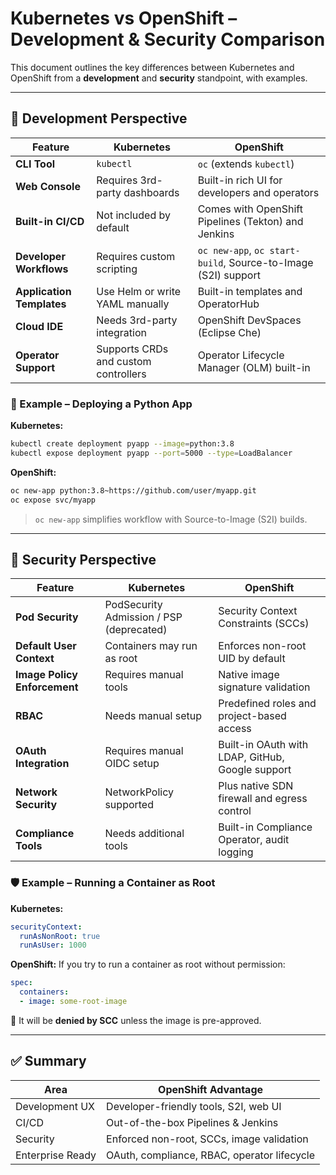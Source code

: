 
# Kubernetes vs OpenShift – Development & Security Comparison

This document outlines the key differences between Kubernetes and OpenShift from a **development** and **security** standpoint, with examples.

---

## 🚀 Development Perspective

| Feature | Kubernetes | OpenShift |
|--------|------------|-----------|
| **CLI Tool** | `kubectl` | `oc` (extends `kubectl`) |
| **Web Console** | Requires 3rd-party dashboards | Built-in rich UI for developers and operators |
| **Built-in CI/CD** | Not included by default | Comes with OpenShift Pipelines (Tekton) and Jenkins |
| **Developer Workflows** | Requires custom scripting | `oc new-app`, `oc start-build`, Source-to-Image (S2I) support |
| **Application Templates** | Use Helm or write YAML manually | Built-in templates and OperatorHub |
| **Cloud IDE** | Needs 3rd-party integration | OpenShift DevSpaces (Eclipse Che) |
| **Operator Support** | Supports CRDs and custom controllers | Operator Lifecycle Manager (OLM) built-in |

### 🧪 Example – Deploying a Python App

**Kubernetes:**
```bash
kubectl create deployment pyapp --image=python:3.8
kubectl expose deployment pyapp --port=5000 --type=LoadBalancer
```

**OpenShift:**
```bash
oc new-app python:3.8~https://github.com/user/myapp.git
oc expose svc/myapp
```

> `oc new-app` simplifies workflow with Source-to-Image (S2I) builds.

---

## 🔐 Security Perspective

| Feature | Kubernetes | OpenShift |
|--------|------------|-----------|
| **Pod Security** | PodSecurity Admission / PSP (deprecated) | Security Context Constraints (SCCs) |
| **Default User Context** | Containers may run as root | Enforces non-root UID by default |
| **Image Policy Enforcement** | Requires manual tools | Native image signature validation |
| **RBAC** | Needs manual setup | Predefined roles and project-based access |
| **OAuth Integration** | Requires manual OIDC setup | Built-in OAuth with LDAP, GitHub, Google support |
| **Network Security** | NetworkPolicy supported | Plus native SDN firewall and egress control |
| **Compliance Tools** | Needs additional tools | Built-in Compliance Operator, audit logging |

### 🛡️ Example – Running a Container as Root

**Kubernetes:**
```yaml
securityContext:
  runAsNonRoot: true
  runAsUser: 1000
```

**OpenShift:**
If you try to run a container as root without permission:
```yaml
spec:
  containers:
  - image: some-root-image
```
🔴 It will be **denied by SCC** unless the image is pre-approved.

---

## ✅ Summary

| Area | OpenShift Advantage |
|------|---------------------|
| Development UX | Developer-friendly tools, S2I, web UI |
| CI/CD | Out-of-the-box Pipelines & Jenkins |
| Security | Enforced non-root, SCCs, image validation |
| Enterprise Ready | OAuth, compliance, RBAC, operator lifecycle |

